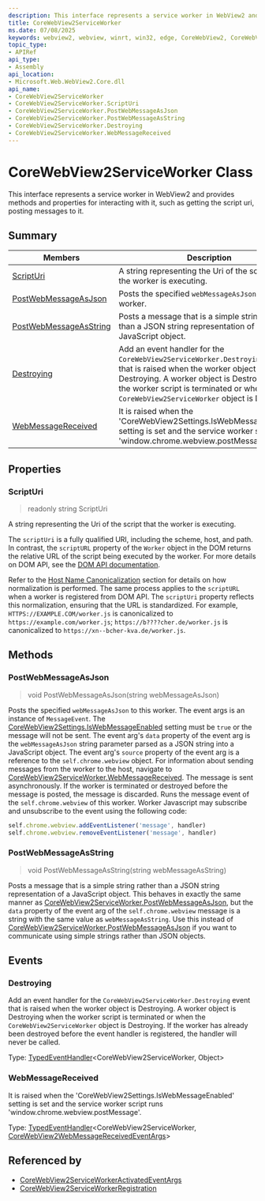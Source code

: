 ```yaml
---
description: This interface represents a service worker in WebView2 and provides methods and properties for interacting with it, such as getting the script uri, posting messages to it.
title: CoreWebView2ServiceWorker
ms.date: 07/08/2025
keywords: webview2, webview, winrt, win32, edge, CoreWebView2, CoreWebView2Controller, browser control, edge html, CoreWebView2ServiceWorker
topic_type:
- APIRef
api_type:
- Assembly
api_location:
- Microsoft.Web.WebView2.Core.dll
api_name:
- CoreWebView2ServiceWorker
- CoreWebView2ServiceWorker.ScriptUri
- CoreWebView2ServiceWorker.PostWebMessageAsJson
- CoreWebView2ServiceWorker.PostWebMessageAsString
- CoreWebView2ServiceWorker.Destroying
- CoreWebView2ServiceWorker.WebMessageReceived
---
```


# CoreWebView2ServiceWorker Class



This interface represents a service worker in WebView2 and provides methods and properties for interacting with it, such as getting the script uri, posting messages to it.


## Summary

Members|Description
--|--
[ScriptUri](#scripturi) | A string representing the Uri of the script that the worker is executing.
[PostWebMessageAsJson](#postwebmessageasjson) | Posts the specified `webMessageAsJson` to this worker.
[PostWebMessageAsString](#postwebmessageasstring) | Posts a message that is a simple string rather than a JSON string representation of a JavaScript object.
[Destroying](#destroying) | Add an event handler for the `CoreWebView2ServiceWorker.Destroying` event that is raised when the worker object is Destroying. A worker object is Destroying when the worker script is terminated or when the `CoreWebView2ServiceWorker` object is Destroying.
[WebMessageReceived](#webmessagereceived) | It is raised when the 'CoreWebView2Settings.IsWebMessageEnabled' setting is set and the service worker script runs 'window.chrome.webview.postMessage'.

## Properties

### ScriptUri

> readonly  string ScriptUri

A string representing the Uri of the script that the worker is executing.

The `scriptUri` is a fully qualified URI, including the scheme, host, and path. In contrast, the `scriptURL` property of the `Worker` object in the DOM returns the relative URL of the script being executed by the worker. For more details on DOM API, see the [DOM API documentation](https://developer.mozilla.org/docs/Web/API/Worker/scriptURL).

Refer to the [Host Name Canonicalization](#host-name-canonicalization) section for details on how normalization is performed. The same process applies to the `scriptURL` when a worker is registered from DOM API. The `scriptUri` property reflects this normalization, ensuring that the URL is standardized. For example, `HTTPS://EXAMPLE.COM/worker.js` is canonicalized to `https://example.com/worker.js`; `https://b????cher.de/worker.js` is canonicalized to `https://xn--bcher-kva.de/worker.js`.




## Methods

### PostWebMessageAsJson

> void PostWebMessageAsJson(string webMessageAsJson)

Posts the specified `webMessageAsJson` to this worker.
The event args is an instance of `MessageEvent`. The [CoreWebView2Settings.IsWebMessageEnabled](corewebview2settings.md#iswebmessageenabled) setting must be `true` or the message will not be sent. The event arg's `data` property of the event arg is the `webMessageAsJson` string parameter parsed as a JSON string into a JavaScript object. The event arg's `source` property of the event arg is a reference to the `self.chrome.webview` object. For information about sending messages from the worker to the host, navigate to [CoreWebView2ServiceWorker.WebMessageReceived](corewebview2serviceworker.md#webmessagereceived). The message is sent asynchronously. If the worker is terminated or destroyed before the message is posted, the message is discarded.
Runs the message event of the `self.chrome.webview` of this worker. Worker Javascript may subscribe and unsubscribe to the event using the following code:
```javascript
self.chrome.webview.addEventListener('message', handler)
self.chrome.webview.removeEventListener('message', handler)
```




### PostWebMessageAsString

> void PostWebMessageAsString(string webMessageAsString)

Posts a message that is a simple string rather than a JSON string representation of a JavaScript object.
This behaves in exactly the same manner as [CoreWebView2ServiceWorker.PostWebMessageAsJson](corewebview2serviceworker.md#postwebmessageasjson), but the `data` property of the event arg of the `self.chrome.webview` message is a string with the same value as `webMessageAsString`. Use this instead of [CoreWebView2ServiceWorker.PostWebMessageAsJson](corewebview2serviceworker.md#postwebmessageasjson) if you want to communicate using simple strings rather than JSON objects.





## Events

### Destroying

Add an event handler for the `CoreWebView2ServiceWorker.Destroying` event that is raised when the worker object is Destroying. A worker object is Destroying when the worker script is terminated or when the `CoreWebView2ServiceWorker` object is Destroying.
If the worker has already been destroyed before the event handler is registered, the handler will never be called.


Type: [TypedEventHandler](/uwp/api/Windows.Foundation.TypedEventHandler-2)&lt;CoreWebView2ServiceWorker, Object&gt;

### WebMessageReceived

It is raised when the 'CoreWebView2Settings.IsWebMessageEnabled' setting is set and the service worker script runs 'window.chrome.webview.postMessage'.


Type: [TypedEventHandler](/uwp/api/Windows.Foundation.TypedEventHandler-2)&lt;CoreWebView2ServiceWorker, [CoreWebView2WebMessageReceivedEventArgs](corewebview2webmessagereceivedeventargs.md)&gt;



## Referenced by

- [CoreWebView2ServiceWorkerActivatedEventArgs](corewebview2serviceworkeractivatedeventargs.md)
- [CoreWebView2ServiceWorkerRegistration](corewebview2serviceworkerregistration.md)
